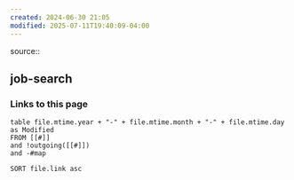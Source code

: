 ```yaml
---
created: 2024-06-30 21:05
modified: 2025-07-11T19:40:09-04:00
---
```

source::
## job-search




### Links to this page
```dataview
table file.mtime.year + "-" + file.mtime.month + "-" + file.mtime.day as Modified
FROM [[#]]
and !outgoing([[#]])
and -#map

SORT file.link asc
```
